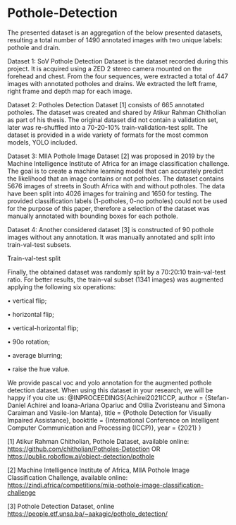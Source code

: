 # Pothole-Detection

The presented dataset is an aggregation of the below presented datasets, resulting a total number of 1490 annotated images with two unique labels: pothole and drain.

Dataset 1: SoV Pothole Detection Dataset is the dataset recorded during this project. It is acquired using a ZED 2 stereo camera mounted on the forehead and chest. From the four sequences, were extracted a total of 447 images with annotated potholes and drains. We extracted the left frame, right frame and depth map for each image.

Dataset 2: Potholes Detection Dataset [1] consists of 665 annotated potholes. The dataset was created and shared by Atikur Rahman Chitholian as part of his thesis. The original dataset did not contain a validation set, later was re-shuffled into a 70-20-10% train-validation-test split. The dataset is provided in a wide variety of formats for the most common models, YOLO included.

Dataset 3: MIIA Pothole Image Dataset [2] was proposed in 2019 by the Machine Intelligence Institute of Africa for an image classification challenge. The goal is to create a machine learning model that can accurately predict the likelihood that an image contains or not potholes. The dataset contains 5676 images of streets in South Africa with and without potholes. The data have been split into 4026 images for training and 1650 for testing. The provided classification labels (1-potholes, 0-no potholes) could not be used for the purpose of this paper, therefore a selection of the dataset was manually annotated with bounding boxes for each pothole.

Dataset 4: Another considered dataset [3] is constructed of 90 pothole images without any annotation. It was manually annotated and split into train-val-test subsets.

Train-val-test split

Finally, the obtained dataset was randomly split by a 70:20:10 train-val-test ratio. For better results, the train-val subset (1341 images) was augmented applying the following six operations:

• vertical flip;

• horizontal flip;

• vertical-horizontal flip;

• 90o rotation;

• average blurring;

• raise the hue value.

We provide pascal voc and yolo annotation for the augmented pothole detection dataset.
When using this dataset in your research, we will be happy if you cite us:
@INPROCEEDINGS{Achirei2021ICCP,
  author = {Stefan-Daniel Achirei and Ioana-Ariana Opariuc and Otilia Zvoristeanu and Simona Caraiman and Vasile-Ion Manta},
  title = {Pothole Detection for Visually Impaired Assistance},
  booktitle = {International Conference on Intelligent Computer Communication and Processing (ICCP)},
  year = {2021}
}


[1] Atikur Rahman Chitholian, Pothole Dataset, available online: https://github.com/chitholian/Potholes-Detection OR https://public.roboflow.ai/object-detection/pothole

[2] Machine Intelligence Institute of Africa, MIIA Pothole Image Classification Challenge, available online: https://zindi.africa/competitions/miia-pothole-image-classification-challenge

[3] Pothole Detection Dataset, online https://people.etf.unsa.ba/~aakagic/pothole_detection/
